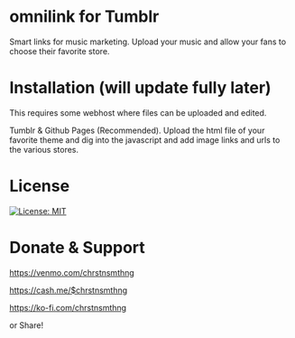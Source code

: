 # omnilink for Tumblr
Smart links for music marketing. Upload your music and allow your fans to choose their favorite store.

# Installation (will update fully later)
This requires some webhost where files can be uploaded and edited.

Tumblr & Github Pages (Recommended). Upload the html file of your favorite theme and dig into the javascript and add image links and urls to the various stores.

# License
[![License: MIT](https://img.shields.io/badge/License-MIT-yellow.svg)](https://opensource.org/licenses/MIT)

# Donate & Support
https://venmo.com/chrstnsmthng

https://cash.me/$chrstnsmthng

https://ko-fi.com/chrstnsmthng

or Share!
